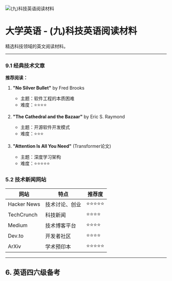![(九)科技英语阅读材料](https://via.placeholder.com/800x200?text=Tech+Reading+Materials)

# 大学英语 - (九)科技英语阅读材料

精选科技领域的英文阅读材料。

---


### 9.1 经典技术文章

**推荐阅读：**

1. **"No Silver Bullet"** by Fred Brooks
   - 主题：软件工程的本质困难
   - 难度：⭐⭐⭐⭐

2. **"The Cathedral and the Bazaar"** by Eric S. Raymond
   - 主题：开源软件开发模式
   - 难度：⭐⭐⭐

3. **"Attention Is All You Need"** (Transformer论文)
   - 主题：深度学习架构
   - 难度：⭐⭐⭐⭐⭐

### 5.2 技术新闻网站

| 网站 | 特点 | 推荐度 |
|------|------|--------|
| Hacker News | 技术讨论、创业 | ⭐⭐⭐⭐⭐ |
| TechCrunch | 科技新闻 | ⭐⭐⭐⭐ |
| Medium | 技术博客平台 | ⭐⭐⭐⭐ |
| Dev.to | 开发者社区 | ⭐⭐⭐⭐ |
| ArXiv | 学术预印本 | ⭐⭐⭐⭐⭐ |

---

## 6. 英语四六级备考